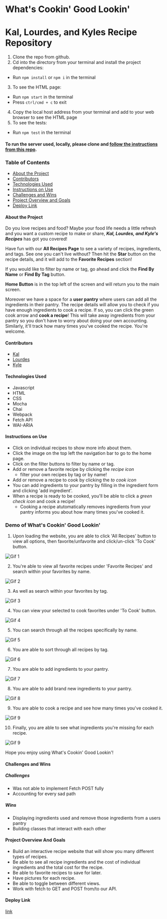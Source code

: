 # What's Cookin' Good Lookin'

# Kal, Lourdes, and Kyles Recipe Repository

1. Clone the repo from github.
2. Cd into the directory from your terminal and install the project dependencies:
- Run `npm install` or `npm i` in the terminal
3. To see the HTML page:
- Run `npm start` in the terminal
- Press `ctrl/cmd + c` to exit
4. Copy the local host address from your terminal and add to your web browser to see the HTML page
5. To see the tests:
- Run `npm test` in the terminal

#### To run the server used, locally, please clone and [follow the instructions from this repo](#https://github.com/turingschool-examples/whats-cookin-api).


### Table of Contents
- [About the Project](#about-the-project)
- [Contributors](#contributors)
- [Technologies Used](#technologies-used)
- [Instructions on Use](#instructions-on-use)
- [Challenges and Wins](#challenges-and-wins)
- [Project Overview and Goals](#project-overview-and-goals)
- [Deploy Link](#deploy-link)

#### About the Project
Do you love recipes and food?
Maybe your food life needs a little refresh and you want a custom recipe to make or
share, **___Kal, Lourdes, and Kyle's Recipes___**
has got you covered!

Have fun with our **All Recipes Page** to see a variety of recipes,
ingredients, and tags. See one you can't live without? Then hit the **Star** button on the recipe details, and it will add to the **Favorite Recipes** section!

If you would like to filter by name or tag, go ahead and click the **Find By Name** or **Find By Tag** button.

**Home Button** is in the top left of the screen and will return you to the main screen.

Moreover we have a space for a **user pantry** where users can add all the ingredients in their pantry. The recipe details will allow you to check if you have enough ingredients to cook a recipe. If so, you can click the green cook arrow and **cook a recipe**! This will take away ingredients from your pantry so you don't have to worry about doing your own accounting. Similarly, it'll track how many times you've cooked the recipe. You're welcome.


#### Contributors
 - [Kal](https://github.com/kal-aalrajhi)
 - [Lourdes](https://github.com/lourdesbnts)
 - [Kyle](https://github.com/K-Howard)

#### Technologies Used
- Javascript
- HTML
- CSS
- Mocha
- Chai
- Webpack
- Fetch API
- WAI-ARIA

#### Instructions on Use

- Click on individual recipes to show more info about them.
- Click the image on the top left the navigation bar to go to the home page.
- Click on the filter buttons to filter by name or tag.
- Add or remove a favorite recipe by clicking the *recipe icon*
    - filter your own recipes by tag or by name!
- Add or remove a recipe to cook by clicking the *to cook icon*
- You can add ingredients to your pantry by filling in the ingredient form and clicking 'add ingredient'.
- When a recipe is ready to be cooked, you'll be able to click a *green check icon* and cook a recipe! 
    - Cooking a recipe atutomatically removes ingredients from your pantry informs you about how many times you've cooked it.

### Demo of What's Cookin' Good Lookin'

1. Upon loading the website, you are able to click 'All Recipes' button to view all options, then favorite/unfavorite and click/un-click 'To Cook' button.

![Gif 1](https://media.giphy.com/media/tmTMzmkIbZg28FOcvX/giphy.gif)

2. You're able to view all favorite recipes under 'Favorite Recipes' and search within your favorites by name.

![Gif 2](https://media.giphy.com/media/MGZvSE5YDlPKXk0QjW/giphy.gif)

3. As well as search within your favorites by tag.

![Gif 3](https://media.giphy.com/media/WT1cVK2yZCz1cj6H96/giphy.gif)

4. You can view your selected to cook favorites under 'To Cook' button.

![Gif 4](https://media.giphy.com/media/sgFiBTleoMkZM2EU2A/giphy.gif)

5. You can search through all the recipes specifically by name.

![Gif 5](https://media.giphy.com/media/Xs45bfYmLVn1tD4kht/giphy.gif)

6. You are able to sort through all recipes by tag.

![Gif 6](https://media.giphy.com/media/3hPiZ5Y7ujvqnItkni/giphy.gif)

7. You are able to add ingredients to your pantry.

![Gif 7](https://media.giphy.com/media/FYagMuYRKFOvQANk1z/giphy.gif)

8. You are able to add brand new ingredients to your pantry.

![Gif 8](https://media.giphy.com/media/nFtPvXbzVVWVdPc0Mn/giphy.gif)

9. You are able to cook a recipe and see how many times you've cooked it.

![Gif 9](https://media.giphy.com/media/ITId412CzwHAFB8X8N/giphy.gif)

10. Finally, you are able to see what ingredients you're missing for each recipe.

![Gif 9](https://media.giphy.com/media/RpSUQquu9E3ZoGGKtb/giphy.gif)

Hope you enjoy using What's Cookin' Good Lookin'!

#### Challenges and Wins

##### Challenges
- Was not able to implement Fetch POST fully
- Accounting for every sad path 

##### Wins
- Displaying ingredients used and remove those ingredients from a users pantry
- Building classes that interact with each other

#### Project Overview And Goals
- Build an interactive recipe website that will show you many different types of recipes.
- Be able to see all recipe ingredients and the cost of individual ingredients and the total cost for the recipe.
- Be able to favorite recipes to save for later.
- Have pictures for each recipe.
- Be able to toggle between different views.
- Work with fetch to GET and POST from/to our API.


#### Deploy Link
 [link](https://lourdesbnts.github.io/whats-cookin-good-lookin/)
